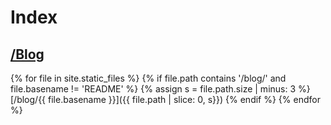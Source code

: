# Index

## [/Blog](/blog)
{% for file in site.static_files %}
  {% if file.path contains '/blog/' and file.basename != 'README' %}
    {% assign s = file.path.size | minus: 3 %}
[/blog/{{ file.basename }}]({{ file.path | slice: 0, s}})
  {% endif %}
{% endfor %}
